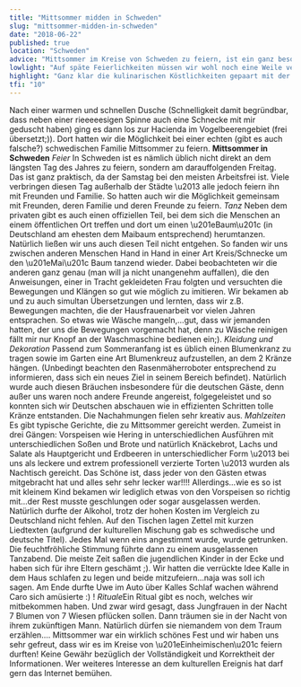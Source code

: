 ```yaml
---
title: "Mittsommer midden in Schweden"
slug: "mittsommer-midden-in-schweden"
date: "2018-06-22"
published: true
location: "Schweden"
advice: "Mittsommer im Kreise von Schweden zu feiern, ist ein ganz besonderes Erlebnis. Wir sind glücklich es mit so netten Leuten feiern gedurft zu haben."
lowlight: "Auf späte Feierlichkeiten müssen wir wohl noch eine Weile verzichten :)"
highlight: "Ganz klar die kulinarischen Köstlichkeiten gepaart mit der Gastfreundlichkeit die wir erfahren durften."
tfi: "10"
---
```


Nach einer warmen und schnellen Dusche (Schnelligkeit damit begründbar, dass neben einer rieeeeesigen Spinne auch eine Schnecke mit mir geduscht haben) ging es dann los zur Hacienda im Vogelbeerengebiet (frei übersetzt;)). Dort hatten wir die Möglichkeit bei einer echten (gibt es auch falsche?) schwedischen Familie Mittsommer zu feiern.
<strong>Mittsommer in Schweden</strong>
<i>Feier</i>
In Schweden ist es nämlich üblich nicht direkt an dem längsten Tag des Jahres zu feiern, sondern am darauffolgenden Freitag. Das ist ganz praktisch, da der Samstag bei den meisten Arbeitsfrei ist. Viele verbringen diesen Tag außerhalb der Städte \u2013 alle jedoch feiern ihn mit Freunden und Familie. So hatten auch wir die Möglichkeit gemeinsam mit Freunden, deren Familie und deren Freunde zu feiern.
<i>Tanz</i>
Neben dem privaten gibt es auch einen offiziellen Teil, bei dem sich die Menschen an einem öffentlichen Ort treffen und dort um einen \u201eBaum\u201c (in Deutschland am ehesten dem Maibaum entsprechend) herumtanzen. Natürlich ließen wir uns auch diesen Teil nicht entgehen. So fanden wir uns zwischen anderen Menschen Hand in Hand in einer Art Kreis/Schnecke um den \u201eMai\u201c Baum tanzend wieder. Dabei beobachteten wir die anderen ganz genau (man will ja nicht unangenehm auffallen), die den Anweisungen, einer in Tracht gekleideten Frau folgten und versuchten die Bewegungen und Klängen so gut wie möglich zu imitieren. Wir bekamen ab und zu auch simultan Übersetzungen und lernten, dass wir z.B. Bewegungen machten, die der Hausfrauenarbeit vor vielen Jahren entsprachen. So etwas wie Wäsche mangeln,...gut, dass wir jemanden hatten, der uns die Bewegungen vorgemacht hat, denn zu Wäsche reinigen fällt mir nur Knopf an der Waschmaschine bedienen ein;).
<i>Kleidung und Dekoration</i>
Passend zum Sommeranfang ist es üblich einen Blumenkranz zu tragen sowie im Garten eine Art Blumenkreuz aufzustellen, an dem 2 Kränze hängen. (Unbedingt beachten den Rasenmäherroboter entsprechend zu informieren, dass sich ein neues Ziel in seinem Bereich befindet). Natürlich wurde auch diesen Bräuchen insbesondere für die deutschen Gäste, denn außer uns waren noch andere Freunde angereist, folgegeleistet und so konnten sich wir Deutschen abschauen wie in effizienten Schritten tolle Kränze entstanden. Die Nachahmungen fielen sehr kreativ aus.
<i>Mahlzeiten</i>
Es gibt typische Gerichte, die zu Mittsommer gereicht werden. Zumeist in drei Gängen: Vorspeisen wie Hering in unterschiedlichen Ausführen mit unterschiedlichen Soßen und Brote und natürlich Knäckebrot, Lachs und Salate als Hauptgericht und Erdbeeren in unterschiedlicher Form \u2013 bei uns als leckere und extrem professionell verzierte Torten \u2013 wurden als Nachtisch gereicht. Das Schöne ist, dass jeder von den Gästen etwas mitgebracht hat und alles sehr sehr lecker war!!!! Allerdings...wie es so ist mit kleinem Kind bekamen wir lediglich etwas von den Vorspeisen so richtig mit...der Rest musste geschlungen oder sogar ausgelassen werden. Natürlich durfte der Alkohol, trotz der hohen Kosten im Vergleich zu Deutschland nicht fehlen. Auf den Tischen lagen Zettel mit kurzen Liedtexten (aufgrund der kulturellen Mischung gab es schwedische und deutsche Titel). Jedes Mal wenn eins angestimmt wurde, wurde getrunken. Die feuchtfröhliche Stimmung führte dann zu einem ausgelassenen Tanzabend. Die meiste Zeit saßen die jugendlichen Kinder in der Ecke und haben sich für ihre Eltern geschämt ;). Wir hatten die verrückte Idee Kalle in dem Haus schlafen zu legen und beide mitzufeiern...naja was soll ich sagen. Am Ende durfte Uwe im Auto über Kalles Schlaf wachen während Caro sich amüsierte :) !
<i>Rituale</i>Ein Ritual gibt es noch, welches wir mitbekommen haben. Und zwar wird gesagt, dass Jungfrauen in der Nacht 7 Blumen von 7 Wiesen pflücken sollen. Dann träumen sie in der Nacht von ihrem zukünftigen Mann. Natürlich dürfen sie niemandem von dem Traum erzählen....
Mittsommer war ein wirklich schönes Fest und wir haben uns sehr gefreut, dass wir es im Kreise von \u201eEinheimischen\u201c feiern durften!
Keine Gewähr bezüglich der Vollständigkeit und Korrektheit der Informationen. Wer weiteres Interesse an dem kulturellen Ereignis hat darf gern das Internet bemühen.